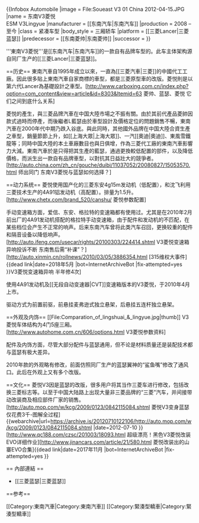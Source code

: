 {{Infobox Automobile
|image        = File:Soueast V3 01 China 2012-04-15.JPG
|name         = 东南V3菱悦<br/>ESM V3Lingyue
|manufacturer = [[东南汽车|东南汽车]]
|production   = 2008 – 至今
|class        = 紧凑车型
|body_style   = 三厢轿车
|platform     = [[三菱Lancer|三菱蓝瑟]]
|predecessor = [[东南菱帅|东南菱帅]]
|successor = 
}}

'''東南V3菱悦'''是[[东南汽车|东南汽车]]的一款自有品牌车型的。此车主体架构源自同厂生产的[[三菱Lancer|三菱蓝瑟]]。

==历史==
東南汽車自1995年成立以來，一直為[[三菱汽車|三菱]]的中國代工工廠。因此很多貼上東南汽車自家商標的車型，都是三菱原型車的改版。菱悦則是以第六代Lancer為基礎設計之車型。<ref>[http://www.carboxing.com.cn/index.php?option=com_content&view=article&id=8303&Itemid=63 菱帅、蓝瑟、菱悦 它们之间到底什么关系]</ref>

菱悦的產生，與三菱品牌汽車在中国大陸市場之不振有關。由於其前代產品菱帥因款式過時而停產，而後繼者L藍瑟由於車型設計及價格定位的問題銷售不暢，東南汽車在2000年代中期乃跌入谷底。與此同時，其他國外品牌在中国大陸合資生產之車型，銷量節節上升，如[[上海大眾|上海大眾]]、一汽[[奧迪|奧迪]]、東風雪鐵龍等；同時中国大陸的本土車廠數目也與日俱增，作為三菱代工廠的東南汽車影響力大減。東南汽車於是只得把其生產的藍瑟，通過更換較低配置的部件，以及降低價格，而派生出一款自有品牌車型，以對抗其日益壯大的競爭者。<ref>[http://auto.china.com/zh_cn/gouche/duibi/11037052/20080827/15053570.html 师出同门 东南V3菱悦与蓝瑟如何选择？]</ref>

==动力系统==
菱悦使用国产化的三菱东安4g15m发动机（低配置），和沈飞利用三菱技术生产的4A91铝发动机（高配置）。排量为1.5升。<ref name="参数配置">[http://www.chetx.com/brand_520/canshu/ 菱悦参数配置]</ref>

手动变速箱方面，爱信、东安、格拉特的变速箱都有使用过。尤其是在2010年2月前出厂的4A91发动机搭配的格拉特手动变速箱，由于配件和发动机的不匹配，在某些档位会产生不正常的响声。后来东南汽车曾将此类汽车召回，更换较重的配件和隔音设备以降低响声。<ref>[http://auto.ifeng.com/usecar/rights/20100303/224414.shtml V3菱悦变速箱异响投诉不断 东南售后需“补课”？]</ref><ref>[http://auto.xinmin.cn/rollnews/2010/03/05/3886354.html [315维权大事件]{{dead link|date=2018年5月 |bot=InternetArchiveBot |fix-attempted=yes }}V3菱悦变速箱异响 半年修4次]</ref>

使用4A91发动机及[[无段自动变速器|CVT]]变速箱版本的V3菱悦，于2010年4月上市。<ref name="参数配置"/>

驱动方式为前置前驱，前悬挂麦弗逊式独立悬架，后悬挂五连杆独立悬架。<ref name="参数配置"/>

==外观及内饰==
[[File:Comparation_of_lingshuai_&_lingyue.jpg|thumb]]
V3菱悦车体结构为4门5座三厢。<ref>[http://www.autohome.com.cn/606/options.html V3菱悦参数资料]</ref>

配件及内饰方面，尽管大部分配件与蓝瑟通用，但不论是材料质量还是装配技术都与蓝瑟有极大差异。

2010年款的外观略有修改，前面仿照同厂生产的蓝瑟翼神的“鲨鱼嘴”修改了通风口。此后在外观上又有多个改版。

==文化==
菱悦V3因是蓝瑟的改版，很多用户将其当作三菱车进行修改，包括改换三菱标志等。以至于中国大陆路上出现大量非三菱品牌的“三菱”汽车，并间接带动改装商及相应部件厂家的销售。<ref>[http://auto.mop.com/w/kcg/2009/0123/0842115084.shtml 菱悦V3变身蓝瑟 仅花费3千-图解全过程] {{webarchive|url=https://archive.is/20120710122106/http://auto.mop.com/w/kcg/2009/0123/0842115084.shtml |date=2012-07-10 }}</ref><ref>[http://www.qc188.com/czsc/201003/18093.html 超级漂亮！黑色V3菱悦改装EVO详细作业]</ref><ref>[http://www.jinancars.com/article/21/580.html 菱悦改装出的山寨EVO合集]{{dead link|date=2017年11月 |bot=InternetArchiveBot |fix-attempted=yes }}</ref>

== 內部連結 ==
* [[三菱蓝瑟|三菱蓝瑟]]

==参考==
<references/>

[[Category:東南汽車|Category:東南汽車]]
[[Category:緊湊型轎車|Category:緊湊型轎車]]